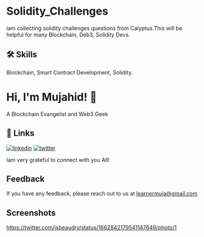 
# Solidity_Challenges

Iam collecting solidity challenges questions from Calyptus.This will be helpful for many Blockchain, Deb3, Solidity Devs.


## 🛠 Skills
Blockchain, Smart Contract Development, Solidity.


# Hi, I'm Mujahid! 👋
A Blockchain Evangelist and Web3 Geek


## 🔗 Links

[![linkedin](https://img.shields.io/badge/linkedin-0A66C2?style=for-the-badge&logo=linkedin&logoColor=white)](https://www.linkedin.com/in/mujahidshaik/)
[![twitter](https://img.shields.io/badge/twitter-1DA1F2?style=for-the-badge&logo=twitter&logoColor=white)](https://twitter.com/muja002)

Iam very grateful to connect with you All!

## Feedback

If you have any feedback, please reach out to us at learnermuja@gmail.com


## Screenshots

https://twitter.com/jsbeaudry/status/1662842179541147649/photo/1

